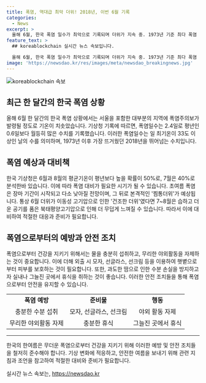```yaml
---
title: 폭염, 역대급 최악 더위! 2018년, 이번 6월 기록
categories:
  - News
excerpt: >
  올해 6월, 한국 폭염 일수가 최악으로 기록되며 더위가 지속 중. 1973년 기준 최다 폭염 기록을 갈아치우며 2018년을 넘었으며, 6월 1~20일 폭염일수는 2.4일로 집계됐다. 이로 인해 한국 기상청은 평년보다 폭염이 지속될 것으로 예상하고, 여름 전반부에 찜통더위가 예상된다. 이러한 상황에서 공기압 및 인공지능(AI) 기술을 활용한 예측 결과, 여름 폭염일수가 많을 것으로 전망되고 있다.
feature_text: >
  ## koreablockchain 실시간 뉴스 속보입니다.

  올해 6월, 한국 폭염 일수가 최악으로 기록되며 더위가 지속 중. 1973년 기준 최다 폭염 기록을 갈아치우며 2018년을 넘었으며, 6월 1~20일 폭염일수는 2.4일로 집계됐다. 이로 인해 한국 기상청은 평년보다 폭염이 지속될 것으로 예상하고, 여름 전반부에 찜통더위가 예상된다. 이러한 상황에서 공기압 및 인공지능(AI) 기술을 활용한 예측 결과, 여름 폭염일수가 많을 것으로 전망되고 있다.
image: 'https://newsdao.kr/res/images/meta/newsdao_breakingnews.jpg'
---
```


<p><img src="https://newsdao.kr/res/images/meta/newsdao_breakingnews.jpg" alt="koreablockchain 속보" /></p>

<h2 data-ke-size="size26">최근 한 달간의 한국 폭염 상황</h2>

<p data-ke-size="size16">올해 6월 한 달간의 한국 폭염 상황에서는 서울을 포함한 대부분의 지역에 폭염주의보가 발령될 정도로 기온이 치솟았습니다. 기상청 기록에 따르면, 폭염일수는 2.4일로 평년인 0.6일보다 월등히 많은 수치를 기록했습니다. 이러한 폭염일수는 일 최기온이 33도 이상인 날의 수를 의미하며, 1973년 이후 가장 뜨거웠던 2018년을 뛰어넘는 수치입니다. </p>

<h2 data-ke-size="size26">폭염 예상과 대비책</h2>

<p data-ke-size="size16">한국 기상청은 6월과 8월의 평균기온이 평년보다 높을 확률이 50%로, 7월은 40%로 분석한바 있습니다. 이에 따라 폭염 대비가 필요한 시기가 될 수 있습니다. 초여름 폭염은 장마 기간이 시작되고 다소 낮아질 전망이며, 그 뒤로 본격적인 '찜통더위'가 예상됩니다. 통상 6월 더위가 이동성 고기압으로 인한 '건조한 더위'였다면 7~8월은 습하고 더운 공기를 품은 북태평양고기압으로 인해 더 무덥게 느껴질 수 있습니다. 따라서 이에 대비하여 적절한 대응과 준비가 필요합니다.</p>

<h2 data-ke-size="size26">폭염으로부터의 예방과 안전 조치</h2>

<p data-ke-size="size16">폭염으로부터 건강을 지키기 위해서는 물을 충분히 섭취하고, 무리한 야외활동을 자제하는 것이 중요합니다. 이에 더해 외출 시 모자, 선글라스, 선크림 등을 이용하여 햇볕으로부터 피부를 보호하는 것이 필요합니다. 또한, 과도한 땀으로 인한 수분 손실을 방지하고자 실내나 그늘진 곳에서 휴식을 취하는 것이 좋습니다. 이러한 안전 조치들을 통해 폭염으로부터 안전을 유지할 수 있습니다.</p>

<table>
    <tr>
        <td style="text-align: center; height: 17px;"><b>폭염 예방</b></td>
        <td style="text-align: center; height: 17px;"><b>준비물</b></td>
        <td style="text-align: center; height: 17px;"><b>행동</b></td>
    </tr>
    <tr>
        <td style="text-align: center; height: 17px;">충분한 수분 섭취</td>
        <td style="text-align: center; height: 17px;">모자, 선글라스, 선크림</td>
        <td style="text-align: center; height: 17px;">야외 활동 자제</td>
    </tr>
    <tr>
        <td style="text-align: center; height: 17px;">무리한 야외활동 자제</td>
        <td style="text-align: center; height: 17px;">충분한 휴식</td>
        <td style="text-align: center; height: 17px;">그늘진 곳에서 휴식</td>
    </tr>
</table>

<hr>

<p data-ke-size="size16">한국의 한여름은 무더운 폭염으로부터 건강을 지키기 위해 이러한 예방 및 안전 조치들을 철저히 준수해야 합니다. 기상 변화에 적응하고, 안전한 여름을 보내기 위해 관련 지침과 조언을 참고하여 적절한 대비와 준비가 필요합니다.</p>
실시간 뉴스 속보는, <a href="https://newsdao.kr" rel="dofollow">https://newsdao.kr</a>


